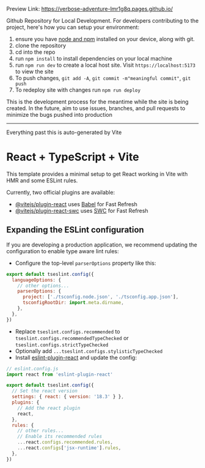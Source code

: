 Preview Link: https://verbose-adventure-lmr1g8q.pages.github.io/

Github Repository for Local Development. For developers contributing to the project, here's how you can setup your environment:
1. ensure you have [node and npm](https://nodejs.org/en/download/package-manager) installed on your device, along with git. 
2. clone the repository
3. cd into the repo
4. run `npm install` to install dependencies on your local machine
5. run `npm run dev` to create a local host site. Visit `https://localhost:5173` to view the site
6. To push changes, `git add -A`, `git commit -m"meaningful commit"`, `git push`
7. To redeploy site with changes run `npm run deploy`

This is the development process for the meantime while the site is being created. In the future, aim to use issues, branches, and pull requests to minimize the bugs pushed into production

---
Everything past this is auto-generated by Vite 
# React + TypeScript + Vite

This template provides a minimal setup to get React working in Vite with HMR and some ESLint rules.

Currently, two official plugins are available:

- [@vitejs/plugin-react](https://github.com/vitejs/vite-plugin-react/blob/main/packages/plugin-react/README.md) uses [Babel](https://babeljs.io/) for Fast Refresh
- [@vitejs/plugin-react-swc](https://github.com/vitejs/vite-plugin-react-swc) uses [SWC](https://swc.rs/) for Fast Refresh

## Expanding the ESLint configuration

If you are developing a production application, we recommend updating the configuration to enable type aware lint rules:

- Configure the top-level `parserOptions` property like this:

```js
export default tseslint.config({
  languageOptions: {
    // other options...
    parserOptions: {
      project: ['./tsconfig.node.json', './tsconfig.app.json'],
      tsconfigRootDir: import.meta.dirname,
    },
  },
})
```

- Replace `tseslint.configs.recommended` to `tseslint.configs.recommendedTypeChecked` or `tseslint.configs.strictTypeChecked`
- Optionally add `...tseslint.configs.stylisticTypeChecked`
- Install [eslint-plugin-react](https://github.com/jsx-eslint/eslint-plugin-react) and update the config:

```js
// eslint.config.js
import react from 'eslint-plugin-react'

export default tseslint.config({
  // Set the react version
  settings: { react: { version: '18.3' } },
  plugins: {
    // Add the react plugin
    react,
  },
  rules: {
    // other rules...
    // Enable its recommended rules
    ...react.configs.recommended.rules,
    ...react.configs['jsx-runtime'].rules,
  },
})
```
